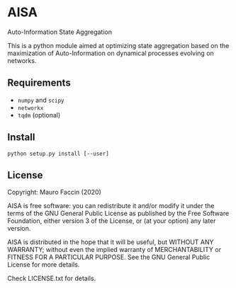 # AISA

Auto-Information State Aggregation

This is a python module aimed at optimizing state aggregation based on the maximization of Auto-Information on dynamical processes evolving on networks.

## Requirements

- `numpy` and `scipy`
- `networkx`
- `tqdm` (optional)

## Install

`python setup.py install [--user]`

## License

Copyright: Mauro Faccin (2020)

AISA is free software: you can redistribute it and/or modify
it under the terms of the GNU General Public License as published by
the Free Software Foundation, either version 3 of the License, or
(at your option) any later version.

AISA is distributed in the hope that it will be useful,
but WITHOUT ANY WARRANTY; without even the implied warranty of
MERCHANTABILITY or FITNESS FOR A PARTICULAR PURPOSE.  See the
GNU General Public License for more details.

Check LICENSE.txt for details.
